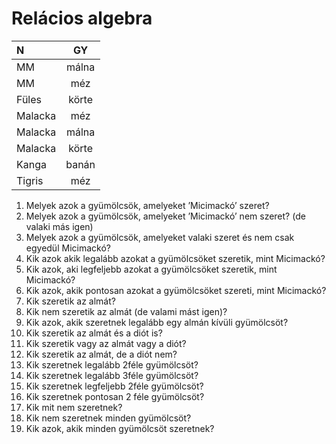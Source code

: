 # Relácios algebra

| N | GY |
| :---- | :----: |
| MM | málna |
| MM | méz |
| Füles | körte |
| Malacka | méz |
| Malacka | málna |
| Malacka | körte |
| Kanga | banán |
| Tigris | méz |

1. Melyek azok a gyümölcsök, amelyeket ’Micimackó’ szeret?
2. Melyek azok a gyümölcsök, amelyeket ’Micimackó’ nem szeret? (de valaki más igen)
3. Melyek azok a gyümölcsök, amelyeket valaki szeret és nem csak egyedül Micimackó?
4. Kik azok akik legalább azokat a gyümölcsöket szeretik, mint Micimackó?
5. Kik azok, aki legfeljebb azokat a gyümölcsöket szeretik, mint Micimackó?
6. Kik azok, akik pontosan azokat a gyümölcsöket szereti, mint Micimackó?
7. Kik szeretik az almát?
8. Kik nem szeretik az almát (de valami mást igen)?
9. Kik azok, akik szeretnek legalább egy almán kívüli gyümölcsöt?
10. Kik szeretik az almát és a diót is?
11. Kik szeretik vagy az almát vagy a diót?
12. Kik szeretik az almát, de a diót nem?
13. Kik szeretnek legalább 2féle gyümölcsöt?
14. Kik szeretnek legalább 3féle gyümölcsöt?
15. Kik szeretnek legfeljebb 2féle gyümölcsöt?
16. Kik szeretnek pontosan 2 féle gyümölcsöt?
17. Kik mit nem szeretnek?
18. Kik nem szeretnek minden gyümölcsöt?
19. Kik azok, akik minden gyümölcsöt szeretnek?